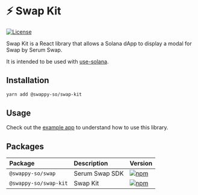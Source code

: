 # ⚡️ Swap Kit

[![License](https://img.shields.io/npm/l/@swappy-so/swap-kit)](/LICENSE)

Swap Kit is a React library that allows a Solana dApp to display a modal for Swap by Serum Swap.

It is intended to be used with [use-solana](https://github.com/saber-hq/saber-common/tree/master/packages/use-solana).

## Installation

```bash
yarn add @swappy-so/swap-kit
```

## Usage

Check out the [example app](/packages/example) to understand how to use this library.

## Packages

| Package               | Description    | Version                                                                                                           |
| :-------------------- | :------------- | :---------------------------------------------------------------------------------------------------------------- |
| `@swappy-so/swap`     | Serum Swap SDK | [![npm](https://img.shields.io/npm/v/@swappy-so/swap.svg)](https://www.npmjs.com/package/@swappy-so/swap)         |
| `@swappy-so/swap-kit` | Swap Kit       | [![npm](https://img.shields.io/npm/v/@swappy-so/swap-kit.svg)](https://www.npmjs.com/package/@swappy-so/swap-kit) |
